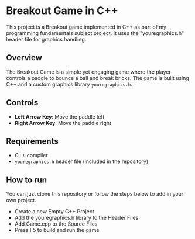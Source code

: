 # Breakout Game in C++

This project is a Breakout game implemented in C++ as part of my programming fundamentals subject project. It uses the "youregraphics.h" header file for graphics handling.

## Overview

The Breakout Game is a simple yet engaging game where the player controls a paddle to bounce a ball and break bricks. The game is built using C++ and a custom graphics library `youregraphics.h`.

## Controls

- **Left Arrow Key**: Move the paddle left
- **Right Arrow Key**: Move the paddle right

## Requirements

- C++ compiler
- `youregraphics.h` header file (included in the repository)

## How to run
You can just clone this repository or follow the steps below to add in your own project.

- Create a new Empty C++ Project
- Add the youregraphics.h library to the Header Files
- Add Game.cpp to the Source Files
- Press F5 to build and run the game

